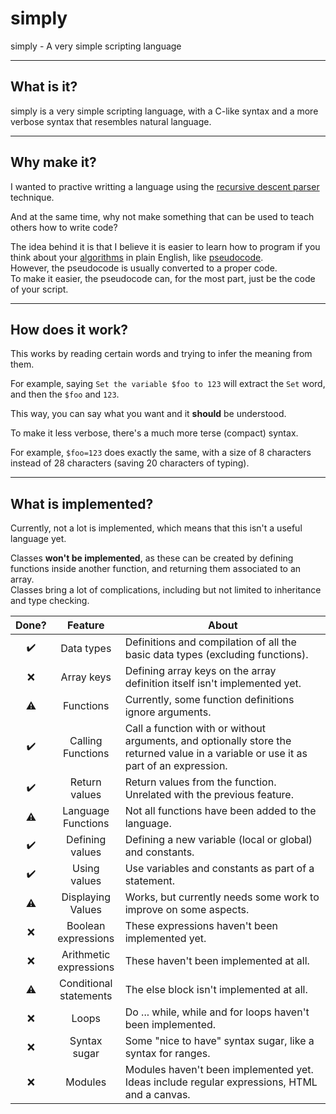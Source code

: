 # simply
simply - A very simple scripting language

---

## What is it?

simply is a very simple scripting language, with a C-like syntax and a more verbose syntax that resembles natural language.

---

## Why make it?

I wanted to practive writting a language using the [recursive descent parser](https://en.wikipedia.org/wiki/Recursive_descent_parser) technique.

And at the same time, why not make something that can be used to teach others how to write code?

The idea behind it is that I believe it is easier to learn how to program if you think about your [algorithms](https://en.wikipedia.org/wiki/Algorithm) in plain English, like [pseudocode](https://en.wikipedia.org/wiki/Pseudocode).<br>
However, the pseudocode is usually converted to a proper code.<br>
To make it easier, the pseudocode can, for the most part, just be the code of your script.

---

## How does it work?

This works by reading certain words and trying to infer the meaning from them.

For example, saying `Set the variable $foo to 123` will extract the `Set` word, and then the `$foo` and `123`.

This way, you can say what you want and it **should** be understood.

To make it less verbose, there's a much more terse (compact) syntax.

For example, `$foo=123` does exactly the same, with a size of 8 characters instead of 28 characters (saving 20 characters of typing).

---

## What is implemented?

Currently, not a lot is implemented, which means that this isn't a useful language yet.

Classes **won't be implemented**, as these can be created by defining functions inside another function, and returning them associated to an array.<br>
Classes bring a lot of complications, including but not limited to inheritance and type checking.


| Done? |           Feature          | About                                                                                                                                |
|:-----:|:--------------------------:|--------------------------------------------------------------------------------------------------------------------------------------|
|   ✔️   |         Data types         | Definitions and compilation of all the basic data types (excluding functions).                                                       |
|   ❌   |         Array keys         | Defining array keys on the array definition itself isn't implemented yet.                                                            |
|   ⚠️   |          Functions         | Currently, some function definitions ignore arguments.                                                                               |
|   ✔️   |    Calling<br> Functions   | Call a function with or without arguments, and optionally store the returned value in a variable or use it as part of an expression. |
|   ✔️   |        Return values       | Return values from the function. Unrelated with the previous feature.                                                                |
|   ⚠️   |   Language<br> Functions   | Not all functions have been added to the language.                                                                                   |
|   ✔️   |     Defining<br> values    | Defining a new variable (local or global) and constants.                                                                             |
|   ✔️   |        Using values        | Use variables and constants as part of a statement.                                                                                  |
|   ⚠️   |    Displaying<br> Values   | Works, but currently needs some work to improve on some aspects.                                                                     |
|   ❌   |   Boolean<br> expressions  | These expressions haven't been implemented yet.                                                                                      |
|   ❌   | Arithmetic<br> expressions | These haven't been implemented at all.                                                                                               |
|   ⚠️   | Conditional<br> statements | The else block isn't implemented at all.                                                                                               |
|   ❌   |            Loops           | Do ... while, while and for loops haven't been implemented.                                                                          |
|   ❌   |        Syntax sugar        | Some "nice to have" syntax sugar, like a syntax for ranges.                                                                          |
|   ❌   |           Modules          | Modules haven't been implemented yet. Ideas include regular expressions, HTML and a canvas.                                          |

